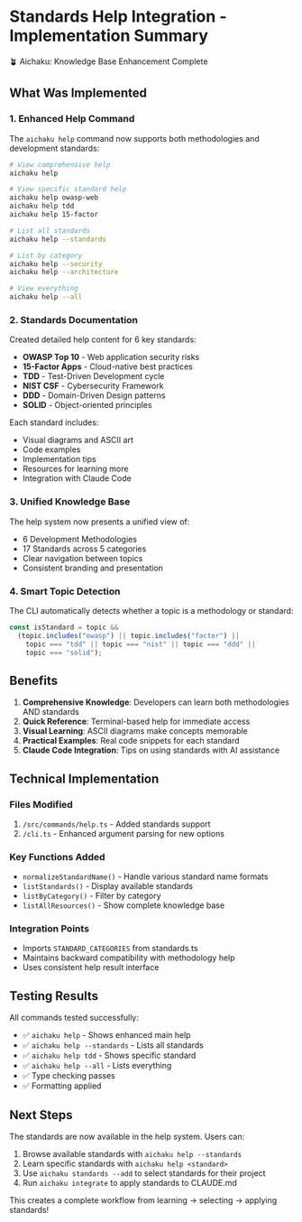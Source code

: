 # Standards Help Integration - Implementation Summary

🪴 Aichaku: Knowledge Base Enhancement Complete

## What Was Implemented

### 1. Enhanced Help Command

The `aichaku help` command now supports both methodologies and development
standards:

```bash
# View comprehensive help
aichaku help

# View specific standard help
aichaku help owasp-web
aichaku help tdd
aichaku help 15-factor

# List all standards
aichaku help --standards

# List by category
aichaku help --security
aichaku help --architecture

# View everything
aichaku help --all
```

### 2. Standards Documentation

Created detailed help content for 6 key standards:

- **OWASP Top 10** - Web application security risks
- **15-Factor Apps** - Cloud-native best practices
- **TDD** - Test-Driven Development cycle
- **NIST CSF** - Cybersecurity Framework
- **DDD** - Domain-Driven Design patterns
- **SOLID** - Object-oriented principles

Each standard includes:

- Visual diagrams and ASCII art
- Code examples
- Implementation tips
- Resources for learning more
- Integration with Claude Code

### 3. Unified Knowledge Base

The help system now presents a unified view of:

- 6 Development Methodologies
- 17 Standards across 5 categories
- Clear navigation between topics
- Consistent branding and presentation

### 4. Smart Topic Detection

The CLI automatically detects whether a topic is a methodology or standard:

```typescript
const isStandard = topic &&
  (topic.includes("owasp") || topic.includes("factor") ||
    topic === "tdd" || topic === "nist" || topic === "ddd" ||
    topic === "solid");
```

## Benefits

1. **Comprehensive Knowledge**: Developers can learn both methodologies AND
   standards
2. **Quick Reference**: Terminal-based help for immediate access
3. **Visual Learning**: ASCII diagrams make concepts memorable
4. **Practical Examples**: Real code snippets for each standard
5. **Claude Code Integration**: Tips on using standards with AI assistance

## Technical Implementation

### Files Modified

1. `/src/commands/help.ts` - Added standards support
2. `/cli.ts` - Enhanced argument parsing for new options

### Key Functions Added

- `normalizeStandardName()` - Handle various standard name formats
- `listStandards()` - Display available standards
- `listByCategory()` - Filter by category
- `listAllResources()` - Show complete knowledge base

### Integration Points

- Imports `STANDARD_CATEGORIES` from standards.ts
- Maintains backward compatibility with methodology help
- Uses consistent help result interface

## Testing Results

All commands tested successfully:

- ✅ `aichaku help` - Shows enhanced main help
- ✅ `aichaku help --standards` - Lists all standards
- ✅ `aichaku help tdd` - Shows specific standard
- ✅ `aichaku help --all` - Lists everything
- ✅ Type checking passes
- ✅ Formatting applied

## Next Steps

The standards are now available in the help system. Users can:

1. Browse available standards with `aichaku help --standards`
2. Learn specific standards with `aichaku help <standard>`
3. Use `aichaku standards --add` to select standards for their project
4. Run `aichaku integrate` to apply standards to CLAUDE.md

This creates a complete workflow from learning → selecting → applying standards!
